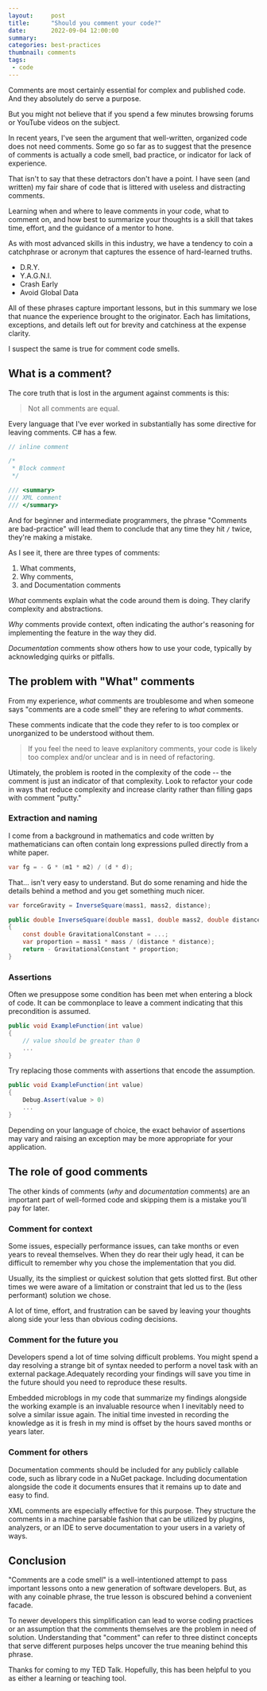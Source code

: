 ```yaml
---
layout:     post
title:      "Should you comment your code?"
date:       2022-09-04 12:00:00
summary:    
categories: best-practices
thumbnail: comments
tags:
 - code
---
```


Comments are most certainly essential for complex and published code.
And they absolutely do serve a purpose.

But you might not believe that if you spend a few minutes browsing forums
or YouTube videos on the subject.

In recent years, I've seen the argument that well-written, organized code
does not need comments. Some go so far as to suggest that the presence of comments
is actually a code smell, bad practice, or indicator for lack of experience.

That isn't to say that these detractors don't have a point.
I have seen (and written) my fair share of code that is littered with useless 
and distracting comments.

Learning when and where to leave comments in your code, what to comment on,
and how best to summarize your thoughts is a skill that takes time, effort,
and the guidance of a mentor to hone.

As with most advanced skills in this industry, we have a tendency to coin a catchphrase or acronym that captures the essence of hard-learned truths.

- D.R.Y.
- Y.A.G.N.I.
- Crash Early
- Avoid Global Data

All of these phrases capture important lessons, but in this summary we lose that nuance the experience brought to the originator. 
Each has limitations, exceptions, and details left out for brevity and catchiness at the expense clarity.

I suspect the same is true for comment code smells.

## What is a comment?

The core truth that is lost in the argument against comments is this:

> Not all comments are equal.

Every language that I've ever worked in substantially has some directive for leaving comments. C# has a few.

```csharp
// inline comment

/*
 * Block comment
 */

/// <summary>
/// XML comment
/// </summary>
```

And for beginner and intermediate programmers, the phrase "Comments are bad-practice" will lead them to conclude that
any time they hit `/` twice, they're making a mistake.

As I see it, there are three types of comments:

1. What comments,
2. Why comments,
3. and Documentation comments

*What* comments explain what the code around them is doing. They clarify complexity and abstractions.

*Why* comments provide context, often indicating the author's reasoning for implementing the feature in the way they did.

*Documentation* comments show others how to use your code, typically by acknowledging quirks or pitfalls.

## The problem with "What" comments

From my experience, *what* comments are troublesome and when someone says "comments are a code smell" they are refering to *what* comments.

These comments indicate that the code they refer to is too complex or unorganized to be understood without them.

> If you feel the need to leave explanitory comments, your code is likely too complex and/or unclear and is in need of refactoring.

Utimately, the problem is rooted in the complexity of the code -- the comment is just an indicator of that complexity.
Look to refactor your code in ways that reduce complexity and increase clarity rather than filling gaps with comment "putty."

### Extraction and naming

I come from a background in mathematics and code written by mathematicians can often contain long expressions pulled directly from a white paper.

```csharp
var fg = - G * (m1 * m2) / (d * d);
```

That... isn't very easy to understand. 
But do some renaming and hide the details behind a method and you get something much nicer.

```csharp
var forceGravity = InverseSquare(mass1, mass2, distance);

public double InverseSquare(double mass1, double mass2, double distance)
{
    const double GravitationalConstant = ...;
    var proportion = mass1 * mass / (distance * distance);
    return - GravitationalConstant * proportion;
}
```

### Assertions

Often we presuppose some condition has been met when entering a block of code. It can be commonplace to leave a comment indicating that this precondition is assumed.

```csharp
public void ExampleFunction(int value)
{
    // value should be greater than 0
    ...
}
```

Try replacing those comments with assertions that encode the assumption.

``` csharp
public void ExampleFunction(int value)
{
    Debug.Assert(value > 0)
    ...
}
```

Depending on your language of choice, the exact behavior of assertions may vary and raising an exception may be more appropriate for your application.

## The role of good comments

The other kinds of comments (*why* and *documentation* comments) are an important part of well-formed code and skipping them is a mistake you'll pay for later.

### Comment for context

Some issues, especially performance issues, can take months or even years to reveal themselves. 
When they do rear their ugly head, it can be difficult to remember why you chose the implementation that you did.

Usually, its the simpliest or quickest solution that gets slotted first. But other times we were aware of a limitation or constraint that led us to the (less performant) solution we chose.

A lot of time, effort, and frustration can be saved by leaving your thoughts along side your less than obvious coding decisions.

### Comment for the future you

Developers spend a lot of time solving difficult problems.
You might spend a day resolving a strange bit of syntax needed to perform a novel task with an external package.Adequately recording your findings will save you time in the future should you need to reproduce these results.

Embedded microblogs in my code that summarize my findings alongside the working example is an invaluable resource when I inevitably need to solve a similar issue again.
The initial time invested in recording the knowledge as it is fresh in my mind is offset by the hours saved months or years later.

### Comment for others

Documentation comments should be included for any publicly callable code, such as library code in a NuGet package. 
Including documentation alongside the code it documents ensures that it remains up to date and easy to find.

XML comments are especially effective for this purpose.
They structure the comments in a machine parsable fashion that can be utilized by plugins, analyzers, or an IDE to serve documentation to your users in a variety of ways.

## Conclusion

"Comments are a code smell" is a well-intentioned attempt to pass important lessons onto a new generation of software developers. But, as with any coinable phrase, the true lesson is obscured behind a convenient facade.

To newer developers this simplification can lead to worse coding practices or an assumption that the comments themselves are the problem in need of solution.
Understanding that "comment" can refer to three distinct concepts that serve different purposes helps uncover the true meaning behind this phrase.

Thanks for coming to my TED Talk.
Hopefully, this has been helpful to you as either a learning or teaching tool.
